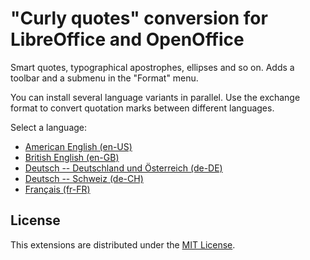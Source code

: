 # "Curly quotes" conversion for LibreOffice and OpenOffice

Smart quotes, typographical apostrophes, ellipses and so on. 
 Adds a toolbar and a submenu in the "Format" menu.

You can install several language variants in parallel. Use the exchange format to convert quotation marks between different languages.

Select a language: 

* [American English (en-US)](https://peter88213.github.io/curly-en-US/)
* [British English (en-GB)](https://peter88213.github.io/curly-en-GB/)
* [Deutsch -- Deutschland und Österreich (de-DE)](https://peter88213.github.io/curly-de-DE/) 
* [Deutsch -- Schweiz (de-CH)](https://peter88213.github.io/curly-de-CH/)
* [Français (fr-FR)](https://peter88213.github.io/curly-fr-FR/)

## License

This extensions are distributed under the [MIT License](http://www.opensource.org/licenses/mit-license.php).
